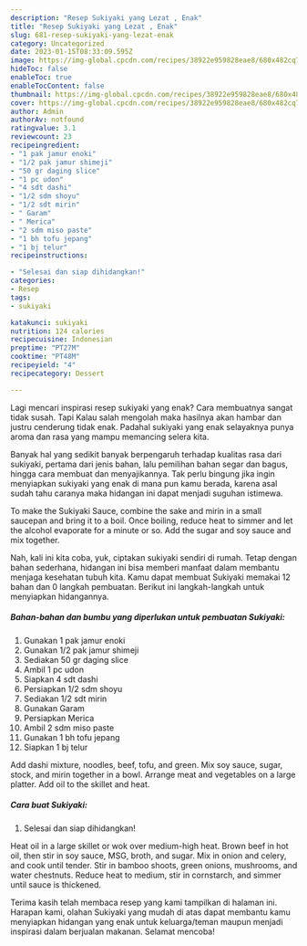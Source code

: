 ```yaml
---
description: "Resep Sukiyaki yang Lezat , Enak"
title: "Resep Sukiyaki yang Lezat , Enak"
slug: 681-resep-sukiyaki-yang-lezat-enak
category: Uncategorized
date: 2023-01-15T08:33:09.595Z
image: https://img-global.cpcdn.com/recipes/38922e959828eae8/680x482cq70/sukiyaki-foto-resep-utama.jpg
hideToc: false
enableToc: true
enableTocContent: false
thumbnail: https://img-global.cpcdn.com/recipes/38922e959828eae8/680x482cq70/sukiyaki-foto-resep-utama.jpg
cover: https://img-global.cpcdn.com/recipes/38922e959828eae8/680x482cq70/sukiyaki-foto-resep-utama.jpg
author: Admin
authorAv: notfound
ratingvalue: 3.1
reviewcount: 23
recipeingredient:
- "1 pak jamur enoki"
- "1/2 pak jamur shimeji"
- "50 gr daging slice"
- "1 pc udon"
- "4 sdt dashi"
- "1/2 sdm shoyu"
- "1/2 sdt mirin"
- " Garam"
- " Merica"
- "2 sdm miso paste"
- "1 bh tofu jepang"
- "1 bj telur"
recipeinstructions:

- "Selesai dan siap dihidangkan!"
categories:
- Resep
tags:
- sukiyaki

katakunci: sukiyaki 
nutrition: 124 calories
recipecuisine: Indonesian
preptime: "PT27M"
cooktime: "PT48M"
recipeyield: "4"
recipecategory: Dessert

---
```



Lagi mencari inspirasi resep sukiyaki yang enak? Cara membuatnya sangat tidak susah. Tapi Kalau salah mengolah maka hasilnya akan hambar dan justru cenderung tidak enak. Padahal sukiyaki yang enak selayaknya punya aroma dan rasa yang mampu memancing selera kita.


Banyak hal yang sedikit banyak berpengaruh terhadap kualitas rasa dari sukiyaki, pertama dari jenis bahan, lalu pemilihan bahan segar dan bagus, hingga cara membuat dan menyajikannya. Tak perlu bingung jika ingin menyiapkan sukiyaki yang enak di mana pun kamu berada, karena asal sudah tahu caranya maka hidangan ini dapat menjadi suguhan istimewa.

To make the Sukiyaki Sauce, combine the sake and mirin in a small saucepan and bring it to a boil. Once boiling, reduce heat to simmer and let the alcohol evaporate for a minute or so. Add the sugar and soy sauce and mix together.


Nah, kali ini kita coba, yuk, ciptakan sukiyaki sendiri di rumah. Tetap dengan bahan sederhana, hidangan ini bisa memberi manfaat dalam membantu menjaga kesehatan tubuh kita. Kamu dapat membuat Sukiyaki memakai 12 bahan dan 0 langkah pembuatan. Berikut ini langkah-langkah untuk menyiapkan hidangannya.

<!--inarticleads1-->

##### Bahan-bahan dan bumbu yang diperlukan untuk pembuatan Sukiyaki:

1. Gunakan 1 pak jamur enoki
1. Gunakan 1/2 pak jamur shimeji
1. Sediakan 50 gr daging slice
1. Ambil 1 pc udon
1. Siapkan 4 sdt dashi
1. Persiapkan 1/2 sdm shoyu
1. Sediakan 1/2 sdt mirin
1. Gunakan  Garam
1. Persiapkan  Merica
1. Ambil 2 sdm miso paste
1. Gunakan 1 bh tofu jepang
1. Siapkan 1 bj telur


Add dashi mixture, noodles, beef, tofu, and green. Mix soy sauce, sugar, stock, and mirin together in a bowl. Arrange meat and vegetables on a large platter. Add oil to the skillet and heat. 

<!--inarticleads2-->

##### Cara buat Sukiyaki:


1. Selesai dan siap dihidangkan!

Heat oil in a large skillet or wok over medium-high heat. Brown beef in hot oil, then stir in soy sauce, MSG, broth, and sugar. Mix in onion and celery, and cook until tender. Stir in bamboo shoots, green onions, mushrooms, and water chestnuts. Reduce heat to medium, stir in cornstarch, and simmer until sauce is thickened. 

Terima kasih telah membaca resep yang kami tampilkan di halaman ini. Harapan kami, olahan Sukiyaki yang mudah di atas dapat membantu kamu menyiapkan hidangan yang enak untuk keluarga/teman maupun menjadi inspirasi dalam berjualan makanan. Selamat mencoba!
